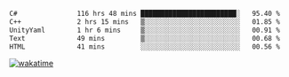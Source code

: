 <!--START_SECTION:waka-->

```txt
C#               116 hrs 48 mins ████████████████████████░   95.40 %
C++              2 hrs 15 mins   ▒░░░░░░░░░░░░░░░░░░░░░░░░   01.85 %
UnityYaml        1 hr 6 mins     ▒░░░░░░░░░░░░░░░░░░░░░░░░   00.91 %
Text             49 mins         ▒░░░░░░░░░░░░░░░░░░░░░░░░   00.68 %
HTML             41 mins         ░░░░░░░░░░░░░░░░░░░░░░░░░   00.56 %
```

<!--END_SECTION:waka-->
[![wakatime](https://wakatime.com/badge/user/6c2f442e-41b4-42e3-bc06-d5d8203ad1da.svg)](https://wakatime.com/@6c2f442e-41b4-42e3-bc06-d5d8203ad1da)
